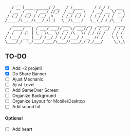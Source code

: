 ```
    ____             __      __           __  __       
   / __ )____ ______/ /__   / /_____     / /_/ /_  ___
  / __  / __ `/ ___/ //_/  / __/ __ \   / __/ __ \/ _ \
 / /_/ / /_/ / /__/ ,<    / /_/ /_/ /  / /_/ / / /  __/
/_____/\__,_/\___/_/|_|   \__/\____/   \__/_/ /_/\___/
   _________   __________ ____  _____ __  ______   ____
  / ____/   | / ___/ ___// __ \/ ___// / / /  _/  / / /
 / /   / /| | \__ \\__ \/ / / /\__ \/ /_/ // /   / / /
/ /___/ ___ |___/ /__/ / /_/ /___/ / __  // /    \ \ \
\____/_/  |_/____/____/\____//____/_/ /_/___/     \_\_\

```

## TO-DO

- [x] Add +2 projetil
- [x] Do Share Banner
- [ ] Ajust Mechanic
- [ ] Ajust Level
- [ ] Add GameOver Screen
- [ ] Organize Background
- [ ] Organize Layout for Mobile/Desktop
- [ ] Add sound hit

#### Optional
- [ ] Add heart
